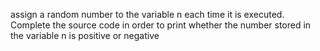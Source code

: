  assign a random number to the variable n each time it is executed. Complete the source code in order to print whether the number stored in the variable n is positive or negative
